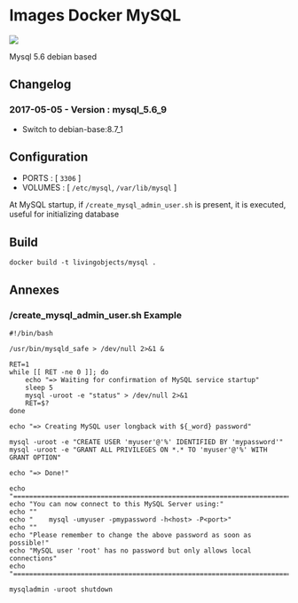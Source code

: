 # Images Docker MySQL

[![](https://badge.imagelayers.io/livingobjects/mysql:latest.svg)](https://imagelayers.io/?images=livingobjects/mysql:latest 'Get your own badge on imagelayers.io')

Mysql 5.6 debian based

## Changelog

### 2017-05-05 - Version : mysql_5.6_9
* Switch to debian-base:8.7_1

## Configuration

 * PORTS : [ `3306` ]
 * VOLUMES : [ `/etc/mysql`, `/var/lib/mysql` ]

At MySQL startup, if `/create_mysql_admin_user.sh` is present, it is executed, useful for initializing database

## Build

    docker build -t livingobjects/mysql .

## Annexes

### /create_mysql_admin_user.sh Example

    #!/bin/bash

    /usr/bin/mysqld_safe > /dev/null 2>&1 &

    RET=1
    while [[ RET -ne 0 ]]; do
        echo "=> Waiting for confirmation of MySQL service startup"
        sleep 5
        mysql -uroot -e "status" > /dev/null 2>&1
        RET=$?
    done

    echo "=> Creating MySQL user longback with ${_word} password"

    mysql -uroot -e "CREATE USER 'myuser'@'%' IDENTIFIED BY 'mypassword'"
    mysql -uroot -e "GRANT ALL PRIVILEGES ON *.* TO 'myuser'@'%' WITH GRANT OPTION"

    echo "=> Done!"

    echo "========================================================================"
    echo "You can now connect to this MySQL Server using:"
    echo ""
    echo "    mysql -umyuser -pmypassword -h<host> -P<port>"
    echo ""
    echo "Please remember to change the above password as soon as possible!"
    echo "MySQL user 'root' has no password but only allows local connections"
    echo "========================================================================"

    mysqladmin -uroot shutdown